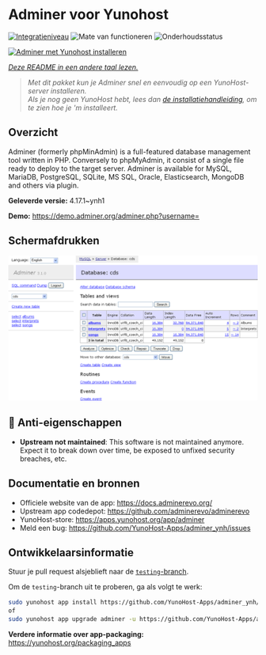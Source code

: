 <!--
NB: Deze README is automatisch gegenereerd door <https://github.com/YunoHost/apps/tree/master/tools/readme_generator>
Hij mag NIET handmatig aangepast worden.
-->

# Adminer voor Yunohost

[![Integratieniveau](https://apps.yunohost.org/badge/integration/adminer)](https://ci-apps.yunohost.org/ci/apps/adminer/)
![Mate van functioneren](https://apps.yunohost.org/badge/state/adminer)
![Onderhoudsstatus](https://apps.yunohost.org/badge/maintained/adminer)

[![Adminer met Yunohost installeren](https://install-app.yunohost.org/install-with-yunohost.svg)](https://install-app.yunohost.org/?app=adminer)

*[Deze README in een andere taal lezen.](./ALL_README.md)*

> *Met dit pakket kun je Adminer snel en eenvoudig op een YunoHost-server installeren.*  
> *Als je nog geen YunoHost hebt, lees dan [de installatiehandleiding](https://yunohost.org/install), om te zien hoe je 'm installeert.*

## Overzicht

Adminer (formerly phpMinAdmin) is a full-featured database management tool written in PHP. Conversely to phpMyAdmin, it consist of a single file ready to deploy to the target server. Adminer is available for MySQL, MariaDB, PostgreSQL, SQLite, MS SQL, Oracle, Elasticsearch, MongoDB and others via plugin.

**Geleverde versie:** 4.17.1~ynh1

**Demo:** <https://demo.adminer.org/adminer.php?username=>

## Schermafdrukken

![Schermafdrukken van Adminer](./doc/screenshots/screenshot.png)

## :red_circle: Anti-eigenschappen

- **Upstream not maintained**: This software is not maintained anymore. Expect it to break down over time, be exposed to unfixed security breaches, etc.

## Documentatie en bronnen

- Officiele website van de app: <https://docs.adminerevo.org/>
- Upstream app codedepot: <https://github.com/adminerevo/adminerevo>
- YunoHost-store: <https://apps.yunohost.org/app/adminer>
- Meld een bug: <https://github.com/YunoHost-Apps/adminer_ynh/issues>

## Ontwikkelaarsinformatie

Stuur je pull request alsjeblieft naar de [`testing`-branch](https://github.com/YunoHost-Apps/adminer_ynh/tree/testing).

Om de `testing`-branch uit te proberen, ga als volgt te werk:

```bash
sudo yunohost app install https://github.com/YunoHost-Apps/adminer_ynh/tree/testing --debug
of
sudo yunohost app upgrade adminer -u https://github.com/YunoHost-Apps/adminer_ynh/tree/testing --debug
```

**Verdere informatie over app-packaging:** <https://yunohost.org/packaging_apps>
